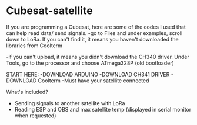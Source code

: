 # Cubesat-satellite

If you are programming a Cubesat, here are some of the codes I used that can help read data/ send signals.
-go to Files and under examples, scroll down to LoRa. If you can't find it, it means you haven't downloaded the libraries from Coolterm

-if you can't upload, it means you didn't download the CH340 driver. Under Tools, go to the processor and choose ATmega328P (old bootloader)

START HERE:
-DOWNLOAD ARDUINO
-DOWNLOAD CH341 DRIVER
-DOWNLOAD Coolterm
-Must have your satellite connected

What's included?
- Sending signals to another satellite with LoRa
- Reading ESP and OBS and max satellite temp (displayed in serial monitor when requested)
